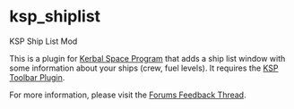 ksp_shiplist
============

KSP Ship List Mod

This is a plugin for [Kerbal Space Program] that adds a ship list window with some
information about your ships (crew, fuel levels).
It requires the [KSP Toolbar Plugin].

For more information, please visit the [Forums Feedback Thread].

[Kerbal Space Program]: http://www.kerbalspaceprogram.com
[KSP Toolbar Plugin]: https://github.com/blizzy78/ksp_toolbar
[Forums Feedback Thread]: http://forum.kerbalspaceprogram.com/threads/TBD
